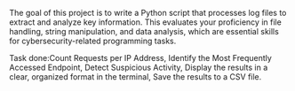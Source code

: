 The goal of this project is to write a Python script that processes log files to extract and analyze key information. This  evaluates your proficiency in file handling, string manipulation, and data analysis, which are essential skills for cybersecurity-related programming tasks.

Task done:Count Requests per IP Address, Identify the Most Frequently Accessed Endpoint, Detect Suspicious Activity, Display the results in a clear, organized format in the terminal, Save the results to a CSV file.
